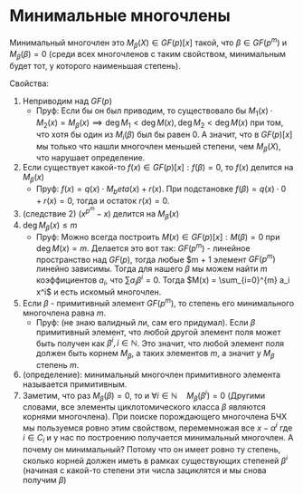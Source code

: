 # Минимальные многочлены
Минимальный многочлен это $M_\beta(X) \in GF(p)[x]$ такой, что $\beta \in GF(p^m)$ и $M_\beta(\beta) = 0$ (среди всех многочленов с таким свойством, минимальным будет тот, у которого наименьшая степень). 

Свойства:
1. Неприводим над $GF(p)$
   - Пруф: Если бы он был приводим, то существовало бы $M_1(x) \cdot M_2(x) = M_\beta(x) \implies \deg M_1<\deg M(x), \deg M_2<\deg M(x)$ при том, что хотя бы один из $M_i(\beta)$ был бы равен $0$. А значит, что в $GF(p)[x]$ мы только что нашли многочлен меньшей степени, чем $M_\beta(X)$, что нарушает определение.
2. Если существует какой-то $f(x) \in GF(p)[x] : f(\beta) = 0$, то $f(x)$ делится на $M_\beta(x)$
   - Пруф: $f(x) = q(x) \cdot M_beta(x) + r(x)$. При подстановке $f(\beta) = q(x) \cdot 0 + r(x) = 0$, тогда и остаток $r(x) = 0$.
3. (следствие 2) $(x^{p^m} - x)$ делится на $M_\beta(x)$
4. $\deg M_\beta(x) \le m$
   - Пруф: Можно всегда построить $M(x) \in GF(p)[x] : M(\beta) = 0$ при $\deg M(x) = m$. Делается это вот так: $GF(p^m)$ - линейное пространство над $GF(p)$, тогда любые $m + 1 элемент $GF(p^m)$ линейно зависимы. Тогда для нашего $\beta$ мы можем найти $m$ коэффициентов $a_i$, что $\sum a_i \beta^i = 0$. Тогда $M(x) = \sum_{i=0}^{m} a_i x^i$ и есть искомый многочлен.
5. Если $\beta$ - примитивный элемент $GF(p^m)$, то степень его минимального многочлена равна $m$.
   - Пруф: (не знаю валидный ли, сам его придумал). Если $\beta$ примитивный элемент, что любой другой элемент поля может быть получен как $\beta^i, i \in \mathbb{N}$. Это значит, что любой элемент поля должен быть корнем $M_\beta$, а таких элементов $m$, а значит у $M_\beta$ степень $m$.
6. (определение): минимальный многочлен примитивного элемента называется примитивным.
7. Заметим, что раз $M_\beta(\beta) = 0$, то и $\forall i\in\mathbb{N} \quad M_\beta(\beta^i) = 0$ (Другими словами, все элементы циклотомического класса $\beta$ являются корнями многочлена). При поиске порождающего многочлена БЧХ мы пользуемся ровно этим свойством, перемемножая все $x-\alpha^i$ где $i \in C_i$ и у нас по построению получается минимальный многочлен. А почему он минимальный? Потому что он имеет ровно ту степень, сколько корней должен иметь в рамках существующих степеней $\beta^i$ (начиная с какой-то степени эти числа зациклятся и мы снова получим $\beta$)
